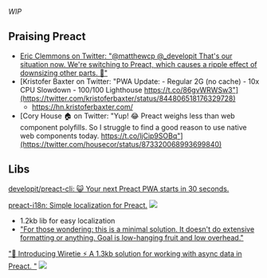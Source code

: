 _WIP_

## Praising Preact
- [Eric Clemmons on Twitter: "@matthewcp @_developit That's our situation now. We're switching to Preact, which causes a ripple effect of downsizing other parts. 💯"](https://twitter.com/ericclemmons/status/845055605924659200)
- [Kristofer Baxter on Twitter: "PWA Update: - Regular 2G (no cache) - 10x CPU Slowdown - 100/100 Lighthouse https://t.co/86gvWRWSw3"](https://twitter.com/kristoferbaxter/status/844806518176329728)
  - https://hn.kristoferbaxter.com/
- [Cory House 🏠 on Twitter: "Yup! 😂 Preact weighs less than web component polyfills. So I struggle to find a good reason to use native web components today. https://t.co/ljCip9SOBq"](https://twitter.com/housecor/status/873320068993699840)

## Libs
[developit/preact-cli: 😺 Your next Preact PWA starts in 30 seconds.](https://github.com/developit/preact-cli)

[preact-i18n: Simple localization for Preact.](https://github.com/synacor/preact-i18n)
![](https://pbs.twimg.com/media/DB53xB0UIAE0Fhn.jpg)
  - 1.2kb lib for easy localization
  - ["For those wondering: this is a minimal solution. It doesn't do extensive formatting or anything. Goal is low-hanging fruit and low overhead."](https://twitter.com/_developit/status/873273055539277824)

["📣 Introducing Wiretie ⚡️ A 1.3kb solution for working with async data in Preact. "](https://twitter.com/_developit/status/872230700610715648)
![](https://pbs.twimg.com/media/DBrIsNJUwAAIdIf.jpg)
